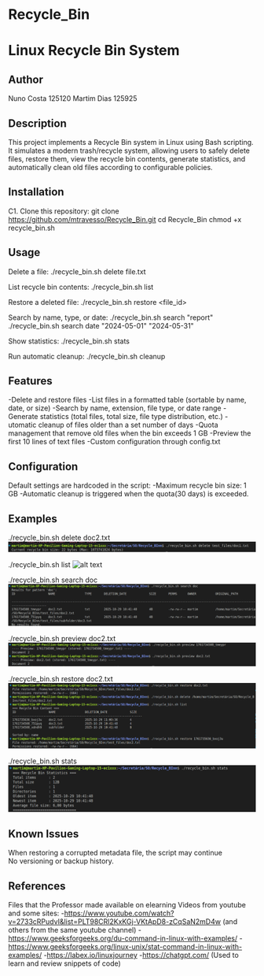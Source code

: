 # Recycle_Bin
# Linux Recycle Bin System

## Author
Nuno Costa
125120
Martim Dias 
125925

## Description
This project implements a Recycle Bin system in Linux using Bash scripting.  
It simulates a modern trash/recycle system, allowing users to safely delete files, restore them, view the recycle bin contents, generate statistics, and automatically clean old files according to configurable policies.


## Installation
C1. Clone this repository:
   git clone https://github.com/mtravesso/Recycle_Bin.git
   cd Recycle_Bin
   chmod +x recycle_bin.sh


## Usage
Delete a file:
    ./recycle_bin.sh delete file.txt

List recycle bin contents:
    ./recycle_bin.sh list

Restore a deleted file:
    ./recycle_bin.sh restore <file_id>

Search by name, type, or date:
    ./recycle_bin.sh search "report"
    ./recycle_bin.sh search date "2024-05-01" "2024-05-31"

Show statistics:
    ./recycle_bin.sh stats

Run automatic cleanup:
    ./recycle_bin.sh cleanup


## Features
-Delete and restore files
-List files in a formatted table (sortable by name, date, or size)
-Search by name, extension, file type, or date range
-Generate statistics (total files, total size, file type distribution, etc.)
-utomatic cleanup of files older than a set number of days
-Quota management that remove old files when the bin exceeds 1 GB
-Preview the first 10 lines of text files
-Custom configuration through config.txt


## Configuration
Default settings are hardcoded in the script:
    -Maximum recycle bin size: 1 GB
    -Automatic cleanup is triggered when the quota(30 days) is exceeded.


## Examples
./recycle_bin.sh delete doc2.txt
![alt text](ScreenShots/delete.png)

./recycle_bin.sh list
![alt text](ScreenShots/list_view.png)

./recycle_bin.sh search doc
![alt text](ScreenShots/search.png)

./recycle_bin.sh preview doc2.txt
![alt text](ScreenShots/preview.png)

./recycle_bin.sh restore doc2.txt
![alt text](ScreenShots/restore.png)

./recycle_bin.sh stats
![alt text](ScreenShots/stats.png)


## Known Issues
When restoring a corrupted metadata file, the script may continue  
No versioning or backup history.


## References
Files that the Professor made available on elearning
Videos from youtube and some sites:
    -https://www.youtube.com/watch?v=2733cRPudvI&list=PLT98CRl2KxKGj-VKtApD8-zCqSaN2mD4w (and others from the same youtube channel)
    -https://www.geeksforgeeks.org/du-command-in-linux-with-examples/
    -https://www.geeksforgeeks.org/linux-unix/stat-command-in-linux-with-examples/
    -https://labex.io/linuxjourney
    -https://chatgpt.com/ (Used to learn and review snippets of code)

